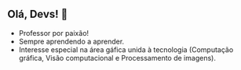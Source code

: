## Olá, Devs! 👋
- Professor por paixão!
- Sempre aprendendo a aprender.
- Interesse especial na área gáfica unida à tecnologia (Computação gráfica, Visão computacional e Processamento de imagens).

<!--
**fgolivo/fgolivo** is a ✨ _special_ ✨ repository because its `README.md` (this file) appears on your GitHub profile.

Here are some ideas to get you started:

- 🔭 I’m currently working on ...
- 🌱 I’m currently learning ...
- 👯 I’m looking to collaborate on ...
- 🤔 I’m looking for help with ...
- 💬 Ask me about ...
- 📫 How to reach me: ...
- 😄 Pronouns: ...
- ⚡ Fun fact: ...
-->
